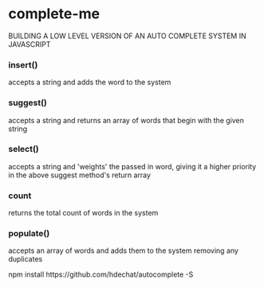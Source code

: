 # complete-me
BUILDING A LOW LEVEL VERSION OF AN AUTO COMPLETE SYSTEM IN JAVASCRIPT

### insert()
accepts a string and adds the word to the system

### suggest()
accepts a string and returns an array of words that begin with the given string

### select()
accepts a string and 'weights' the passed in word, giving it a higher priority in the above suggest method's return array

### count
returns the total count of words in the system

### populate()
accepts an array of words and adds them to the system removing any duplicates

npm install https://<i></i>github.com/hdechat/autocomplete -S
